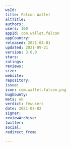 ```yaml
---
wsId: 
title: Falcon Wallet
altTitle: 
authors: 
users: 100
appId: com.wallet.falcon
appCountry: 
released: 2021-04-01
updated: 2021-09-21
version: 3.0.0
stars: 
ratings: 
reviews: 
size: 
website: 
repository: 
issue: 
icon: com.wallet.falcon.png
bugbounty: 
meta: ok
verdict: fewusers
date: 2021-08-02
signer: 
reviewArchive: 
twitter: 
social: 
redirect_from: 

---
```


